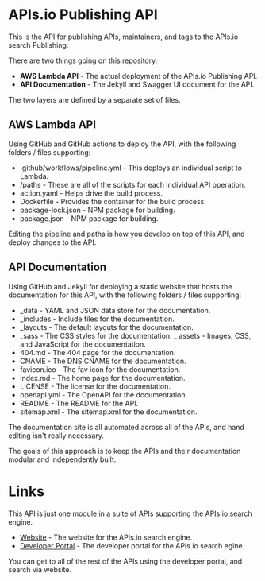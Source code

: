 # APIs.io Publishing API
This is the API for publishing APIs, maintainers, and tags to the  APIs.io search Publishing. 

There are two things going on this repository.

- **AWS Lambda API** - The actual deployment of the APIs.io Publishing API.
- **API Documentation** - The Jekyll and Swagger UI document for the API.

The two layers are defined by a separate set of files.

## AWS Lambda API
Using GitHub and GitHub actions to deploy the API, with the following folders / files supporting:

- .github/workflows/pipeline.yml - This deploys an individual script to Lambda.
- /paths - These are all of the scripts for each individual API operation.
- action.yaml - Helps drive the build process.
- Dockerfile - Provides the container for the build process.
- package-lock.json - NPM package for building.
- package.json - NPM package for building.

Editing the pipeline and paths is how you develop on top of this API, and deploy changes to the API.

## API Documentation
Using GitHub and Jekyll for deploying a static website that hosts the documentation for this API, with the following folders / files supporting:

- _data - YAML and JSON data store for the documentation.
- _includes - Include files for the documentation.
- _layouts - The default layouts for the documentation.
- _sass - The CSS styles for the documentation.
_ assets - Images, CSS, and JavaScript for the documentation.
- 404.md - The 404 page for the documentation.
- CNAME - The DNS CNAME for the documentation.
- favicon.ico - The fav icon for the documentation.
- index.md - The home page for the documentation.
- LICENSE - The license for the documentation.
- openapi.yml - The OpenAPI for the documentation.
- README - The README for the API.
- sitemap.xml - The sitemap.xml for the documentation.

The documentation site is all automated across all of the APIs, and hand editing isn't really necessary.

The goals of this approach is to keep the APIs and their documentation modular and independently built.

# Links
This API is just one module in a suite of APIs supporting the APIs.io search engine.

- [Website](https://apis-io-site.apievangelist.com) - The website for the APIs.io search engine.
- [Developer Portal](https://apis-io-api.apievangelist.com) - The developer portal for the APIs.io search egine.

You can get to all of the rest of the APIs using the developer portal, and search via website.